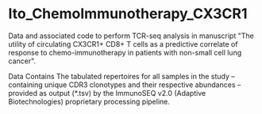 # Ito_ChemoImmunotherapy_CX3CR1

Data and associated code to perform TCR-seq analysis in manuscript "The utility of circulating CX3CR1+ CD8+ T cells as a predictive correlate of response to chemo-immunotherapy in patients with non-small cell lung cancer".

Data
Contains The tabulated repertoires for all samples in the study – containing unique CDR3 clonotypes and their respective abundances – provided as output (*.tsv) by the ImmunoSEQ v2.0 (Adaptive Biotechnologies) proprietary processing pipeline.
